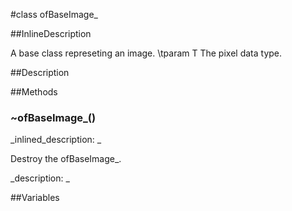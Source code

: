 #class ofBaseImage_


<!--
_visible: True_
_advanced: True_
_istemplated: True_
_extends: ofAbstractImage, ofBaseHasPixels_<T>_
-->

##InlineDescription

A base class represeting an image.
\tparam T The pixel data type.





##Description





##Methods



### ~ofBaseImage_()

<!--
_syntax: ~ofBaseImage_()_
_name: ~ofBaseImage__
_returns: _
_returns_description: _
_parameters: _
_access: public_
_version_started: 007_
_version_deprecated: _
_summary: _
_constant: False_
_static: False_
_visible: True_
_advanced: False_
-->

_inlined_description: _

Destroy the ofBaseImage_.





_description: _







<!----------------------------------------------------------------------------->

##Variables



